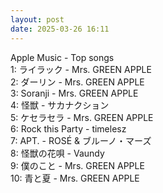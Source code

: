 ```yaml
---
layout: post
date: 2025-03-26 16:11
---
```


Apple Music - Top songs<br />
1: ライラック - Mrs. GREEN APPLE<br />
2: ダーリン - Mrs. GREEN APPLE<br />
3: Soranji - Mrs. GREEN APPLE<br />
4: 怪獣 - サカナクション<br />
5: ケセラセラ - Mrs. GREEN APPLE<br />
6: Rock this Party - timelesz<br />
7: APT. - ROSÉ & ブルーノ・マーズ<br />
8: 怪獣の花唄 - Vaundy<br />
9: 僕のこと - Mrs. GREEN APPLE<br />
10: 青と夏 - Mrs. GREEN APPLE<br />
